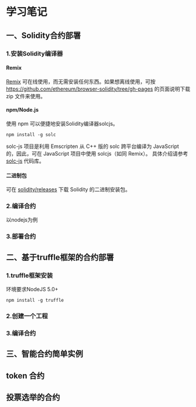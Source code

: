 # 学习笔记

## 一、Solidity合约部署

### 1.安装Solidity编译器

#### Remix

[Remix](https://remix.ethereum.org/) 可在线使用，而无需安装任何东西。如果想离线使用，可按 https://github.com/ethereum/browser-solidity/tree/gh-pages 的页面说明下载 zip 文件来使用。

#### npm/Node.js

使用 npm 可以便捷地安装Solidity编译器solcjs。

```shell
npm install -g solc
```

solc-js 项目是利用 Emscripten 从 C++ 版的 solc 跨平台编译为 JavaScript 的，因此，可在 JavaScript 项目中使用 solcjs（如同 Remix）。 具体介绍请参考 [solc-js](https://github.com/ethereum/solc-js) 代码库。

#### 二进制包

可在 [solidity/releases](https://github.com/ethereum/solidity/releases) 下载 Solidity 的二进制安装包。

### 2.编译合约

以nodejs为例

### 3.部署合约

## 二、基于truffle框架的合约部署

### 1.truffle框架安装

环境要求NodeJS 5.0+

```shell
npm install -g truffle
```

### 2.创建一个工程

### 3.编译合约

## 三、智能合约简单实例

## token 合约

## 投票选举的合约